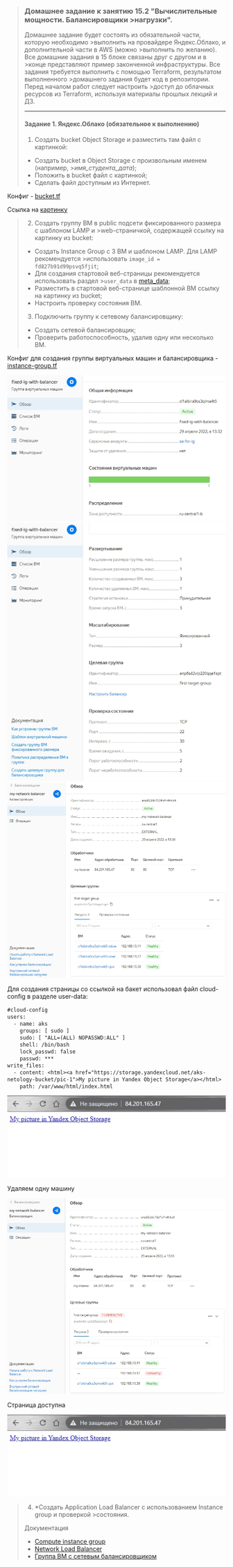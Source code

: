 >### Домашнее задание к занятию 15.2 "Вычислительные мощности. Балансировщики >нагрузки".
>Домашнее задание будет состоять из обязательной части, которую необходимо >выполнить на провайдере Яндекс.Облако, и дополнительной части в AWS (можно >выполнить по желанию). Все домашние задания в 15 блоке связаны друг с другом и в >конце представляют пример законченной инфраструктуры.
>Все задания требуется выполнить с помощью Terraform, результатом выполненного >домашнего задания будет код в репозитории. Перед началом работ следует настроить >доступ до облачных ресурсов из Terraform, используя материалы прошлых лекций и ДЗ.
>
>---
>#### Задание 1. Яндекс.Облако (обязательное к выполнению)
>
>1. Создать bucket Object Storage и разместить там файл с картинкой:
>- Создать bucket в Object Storage с произвольным именем (например, >_имя_студента_дата_);
>- Положить в bucket файл с картинкой;
>- Сделать файл доступным из Интернет.

Конфиг - [bucket.tf](https://github.com/alex-k-7/devops-netology/blob/main/terraform/hw-15/bucket.tf)

Сcылка на [картинку](https://storage.yandexcloud.net/aks-netology-bucket/pic-1)

>2. Создать группу ВМ в public подсети фиксированного размера с шаблоном LAMP и >web-страничкой, содержащей ссылку на картинку из bucket:
>- Создать Instance Group с 3 ВМ и шаблоном LAMP. Для LAMP рекомендуется >использовать `image_id = fd827b91d99psvq5fjit`;
>- Для создания стартовой веб-страницы рекомендуется использовать раздел >`user_data` в [meta_data](https://cloud.yandex.ru/docs/compute/concepts/>vm-metadata);
>- Разместить в стартовой веб-странице шаблонной ВМ ссылку на картинку из bucket;
>- Настроить проверку состояния ВМ.
>3. Подключить группу к сетевому балансировщику:
>- Создать сетевой балансировщик;
>- Проверить работоспособность, удалив одну или несколько ВМ.

Конфиг для создания группы виртуальных машин и балансировщика - [instance-group.tf](https://github.com/alex-k-7/devops-netology/blob/main/terraform/hw-15/instance-group.tf)

![ig-1](ig-1.jpg)
![ig-2](ig-2.jpg)
![balancer](balancer.jpg)

Для создания страницы со ссылкой на бакет использовал файл cloud-config в разделе user-data:
```
#cloud-config
users:
  - name: aks
    groups: [ sudo ]
    sudo: [ "ALL=(ALL) NOPASSWD:ALL" ]
    shell: /bin/bash
    lock_passwd: false
    passwd: ***
write_files:
  - content: <html><a href="https://storage.yandexcloud.net/aks-netology-bucket/pic-1">My picture in Yandex Object Storage</a></html>
    path: /var/www/html/index.html
```
![www](www.jpg)

Удаляем одну машину

![balancer-uh](balancer-uh.jpg)

Страница доступна

![www](www.jpg)

>4. *Создать Application Load Balancer с использованием Instance group и проверкой >состояния.
>
>Документация
>- [Compute instance group](https://registry.terraform.io/providers/yandex-cloud/>yandex/latest/docs/resources/compute_instance_group)
>- [Network Load Balancer](https://registry.terraform.io/providers/yandex-cloud/>yandex/latest/docs/resources/lb_network_load_balancer)
>- [Группа ВМ с сетевым балансировщиком](https://cloud.yandex.ru/docs/compute/>operations/instance-groups/create-with-balancer)


